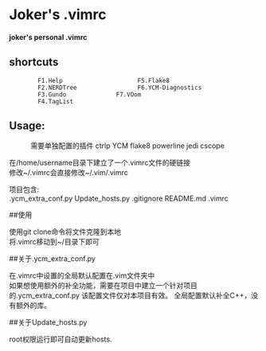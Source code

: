 # Joker's .vimrc

#### joker's personal .vimrc

## shortcuts

            F1.Help                     F5.Flake8
            F2.NERDTree                 F6.YCM-Diagnostics
            F3.Gundo              F7.VOom
            F4.TagList

## Usage:

            需要单独配置的插件
            ctrlp
            YCM
            flake8
            powerline
            jedi
            cscope
            
在/home/username目录下建立了一个.vimrc文件的硬链接<br>
修改~/.vimrc会直接修改~/.vim/.vimrc<br>

项目包含:<br>
    .ycm_extra_conf.py
    Update_hosts.py
    .gitignore
    README.md
    .vimrc

##使用

使用git clone命令将文件克隆到本地<br>
将.vimrc移动到~/目录下即可<br>

##关于.ycm_extra_conf.py

在.vimrc中设置的全局默认配置在.vim文件夹中<br>
如果想使用额外的补全功能，需要在项目中建立一个针对项目的.ycm_extra_conf.py
该配置文件仅对本项目有效。
全局配置默认补全C++，没有额外的库。

##关于Update_hosts.py

root权限运行即可自动更新hosts.
